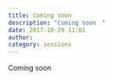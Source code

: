 ```yaml
---
title: Coming soon　
description: "Coming soon　"
date: 2017-10-29 11:01
author: 
category: sessions
---
```

Coming soon　